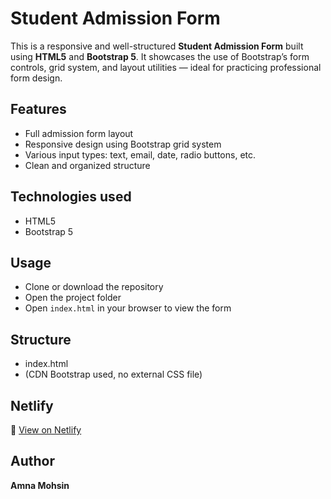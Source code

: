 # Student Admission Form 

This is a responsive and well-structured **Student Admission Form** built using **HTML5** and **Bootstrap 5**. It showcases the use of Bootstrap’s form controls, grid system, and layout utilities — ideal for practicing professional form design.

## Features

  - Full admission form layout  
  - Responsive design using Bootstrap grid system  
  - Various input types: text, email, date, radio buttons, etc.  
  - Clean and organized structure

## Technologies used

  - HTML5  
  - Bootstrap 5

## Usage

  - Clone or download the repository  
  - Open the project folder  
  - Open `index.html` in your browser to view the form

## Structure

  - index.html  
  - (CDN Bootstrap used, no external CSS file)

## Netlify

🔗 [View on Netlify](https://student-admission-form.netlify.app/)

## Author

**Amna Mohsin**
